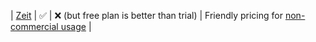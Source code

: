 | [Zeit](https://zeit.co/pricing?ref=unly-nrn) | :white_check_mark: | :x: (but free plan is better than trial) | Friendly pricing for [non-commercial usage](https://spectrum.chat/zeit/general/deploying-on-ziet-now~700e3286-551f-42d1-a289-df4cb52e23ea?m=MTU4MzgzMjg1MzAyOA==) |
